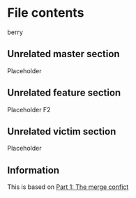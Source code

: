 # File contents
berry


## Unrelated master section
Placeholder

## Unrelated feature section
Placeholder
F2


## Unrelated victim section
Placeholder

## Information
This is based on [Part 1: The merge confict](https://devblogs.microsoft.com/oldnewthing/20180312-00/?p=98215)
